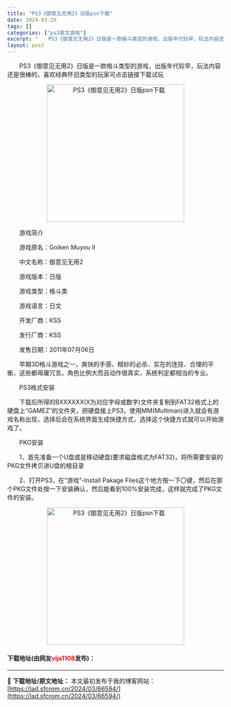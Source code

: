 ```yaml
---
title: "PS3《御意见无用2》日版psn下载"
date: 2024-03-28
tags: []
categories: ["ps3英文游戏"]
excerpt: "　　PS3《御意见无用2》日版是一款格斗类型的游戏，出版年代较早，玩法内容还是很棒的，喜欢经典怀旧类型的玩家可点击链接下载试玩 　　游戏简介 　　游戏原名：Goiken Muyou II 　　中文名称：御意见无用2 　　游戏版本：日版 　　游戏类型：格斗类 　　游戏语言：日文 　　开发厂商：KSS &hellip;"
layout: post
---
```


 <p>　　PS3《御意见无用2》日版是一款格斗类型的游戏，出版年代较早，玩法内容还是很棒的，喜欢经典怀旧类型的玩家可点击链接下载试玩</p> <p align="center"><img align="" border="0" src="https://lad.sfcrom.cn/wp-content/uploads/2024/03/20240328_66051ae9c2d26.webp" width="320" alt="PS3《御意见无用2》日版psn下载" /></p> <p>　　游戏简介</p> <p>　　游戏原名：Goiken Muyou II</p> <p>　　中文名称：御意见无用2</p> <p>　　游戏版本：日版</p> <p>　　游戏类型：格斗类</p> <p>　　游戏语言：日文</p> <p>　　开发厂商：KSS</p> <p>　　发行厂商：KSS</p> <p>　　发售日期：2011年07月06日</p> <p>　　早期3D格斗游戏之一，爽快的手感、精妙的必杀、实在的连技、合理的平衡，这些都毋庸冗言。角色比例大而且动作很真实，系统判定都相当的专业。</p> <p>　　PS3格式安装</p> <p>　　下载后所得的BXXXXXX(X为对应字母或数字)文件夹复制到FAT32格式上的硬盘上&ldquo;GAMEZ&rdquo;的文件夹，把硬盘接上PS3，使用MM(Multiman)进入就会有游戏名称出现，选择后会在系统界面生成快捷方式，选择这个快捷方式就可以开始游戏了。</p> <p>　　PKG安装</p> <p>　　1、首先准备一个U盘或是移动硬盘(要求磁盘格式为FAT32)，将所需要安装的PKG文件拷贝进U盘的根目录</p> <p>　　2、打开PS3，在&ldquo;游戏&rdquo;-Install Pakage Files这个地方按一下〇键，然后在那个PKG文件处按一下安装确认，然后能看到100%安装完成，这样就完成了PKG文件的安装。</p> <p align="center"><img align="" border="0" src="https://lad.sfcrom.cn/wp-content/uploads/2024/03/20240328_66051aea12920.webp" width="320" alt="PS3《御意见无用2》日版psn下载" /></p> <p><h4>下载地址(由网友<font color="red">vija1108</font>发布)：</h4></p> 

---
📖 **下载地址/原文地址：** 本文最初发布于我的博客网站：[https://lad.sfcrom.cn/2024/03/66594/](https://lad.sfcrom.cn/2024/03/66594/)
